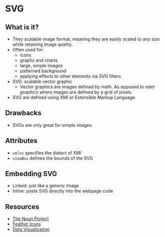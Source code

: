 # SVG

## What is it?

- They scalable image format, meaning they are easily scaled to any size while retaining image quality.
- Often used for:
  - icons
  - graphs and charts
  - large, simple images
  - patterned background
  - applying effects to other elements via SVG filters
- SVG: scalable vector graphic
  - Vector graphics are images defined by math. As opposed to _rater graphics_ where images are defined by a grid of pixels.
- SVG are defined using XMl or Extensible Markup Language.

## Drawbacks

- SVGs are only great for simple images.

## Attributes

- `xmlns` specifies the dialect of XMl
- `viewBox` defines the bounds of the SVG

## Embedding SVG

- Linked: just like a generic image
- Inline: paste SVG directly into the webpage code

## Resources

- [The Noun Project](https://thenounproject.com/term/free/)
- [Feather Icons](https://feathericons.com/)
- [Data Visualization](https://d3js.org/)

